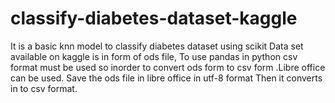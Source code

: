 # classify-diabetes-dataset-kaggle
It is a basic knn model to classify diabetes dataset using scikit
Data set available on kaggle is in form of ods file,
To use pandas in python csv format must be used so inorder to convert ods form to csv form .Libre office can be used. 
Save the ods file in libre office in utf-8 format
Then it converts in to csv format.

